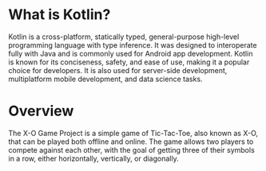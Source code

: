 # What is Kotlin?

Kotlin is a cross-platform, statically typed, general-purpose high-level programming language with type inference. It was designed to interoperate fully with Java and is commonly used for Android app development. Kotlin is known for its conciseness, safety, and ease of use, making it a popular choice for developers. It is also used for server-side development, multiplatform mobile development, and data science tasks.

# Overview
The X-O Game Project is a simple game of Tic-Tac-Toe, also known as X-O, that can be played both offline and online. The game allows two players to compete against each other, with the goal of getting three of their symbols in a row, either horizontally, vertically, or diagonally.
